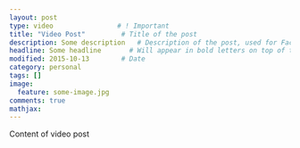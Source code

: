 ```yaml
---
layout: post
type: video                # ! Important
title: "Video Post"         # Title of the post
description: Some description   # Description of the post, used for Facebook Opengraph & Twitter
headline: Some headline       # Will appear in bold letters on top of the post
modified: 2015-10-13        # Date
category: personal
tags: []
image: 
  feature: some-image.jpg
comments: true
mathjax:
---
```


Content of video post

